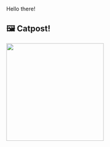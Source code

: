Hello there!



## 🖼️ Catpost!

<sub>
    <img src="https://cdn2.thecatapi.com/images/741.jpg" height="256">
</sub>

